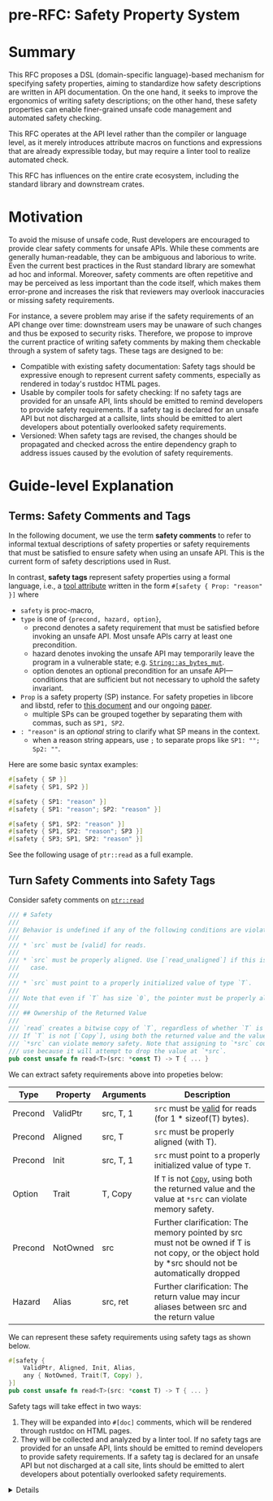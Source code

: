 # pre-RFC: Safety Property System

# Summary
[summary]: #summary

This RFC proposes a DSL (domain-specific language)-based mechanism for specifying safety properties,
aiming to standardize how safety descriptions are written in API documentation. On the one hand, it
seeks to improve the ergonomics of writing safety descriptions; on the other hand, these safety
properties can enable finer-grained unsafe code management and automated safety checking.

This RFC operates at the API level rather than the compiler or language level, as it merely
introduces attribute macros on functions and expressions that are already expressible today, but may
require a linter tool to realize automated check.

This RFC has influences on the entire crate ecosystem, including the standard library and downstream
crates.

# Motivation
[motivation]: #motivation

To avoid the misuse of unsafe code, Rust developers are encouraged to provide clear safety comments
for unsafe APIs. While these comments are generally human-readable, they can be ambiguous and
laborious to write. Even the current best practices in the Rust standard library are somewhat ad hoc
and informal. Moreover, safety comments are often repetitive and may be perceived as less important
than the code itself, which makes them error-prone and increases the risk that reviewers may
overlook inaccuracies or missing safety requirements.

For instance, a severe problem may arise if the safety requirements of an API change over time:
downstream users may be unaware of such changes and thus be exposed to security risks. Therefore, we
propose to improve the current practice of writing safety comments by making them checkable through
a system of safety tags. These tags are designed to be:

* Compatible with existing safety documentation: Safety tags should be expressive enough to
  represent current safety comments, especially as rendered in today's rustdoc HTML pages.
* Usable by compiler tools for safety checking: If no safety tags are provided for an unsafe API,
  lints should be emitted to remind developers to provide safety requirements. If a safety tag is
  declared for an unsafe API but not discharged at a callsite, lints should be emitted to alert
  developers about potentially overlooked safety requirements.
* Versioned: When safety tags are revised, the changes should be propagated and checked across the
  entire dependency graph to address issues caused by the evolution of safety requirements.

# Guide-level Explanation
[guide-level-explanation]: #guide-level-explanation

## Terms: Safety Comments and Tags

In the following document, we use the term **safety comments** to refer to informal textual
descriptions of safety properties or safety requirements that must be satisfied to ensure safety
when using an unsafe API. This is the current form of safety descriptions used in Rust.

In contrast, **safety tags** represent safety properties using a formal language, i.e., a
[tool attribute] written in the form `#[safety { Prop: "reason" }]` where
- `safety` is proc-macro,
- `type` is one of `{precond, hazard, option}`,
    - precond denotes a safety requirement that must be satisfied before invoking an unsafe API.
      Most unsafe APIs carry at least one precondition.
    - hazard denotes invoking the unsafe API may temporarily leave the program in a vulnerable
      state; e.g. [`String::as_bytes_mut`].
    - option denotes an optional precondition for an unsafe API—conditions that are sufficient but
      not necessary to uphold the safety invariant. 
- `Prop` is a safety property (SP) instance. For safety propeties in libcore and libstd,
  refer to [this document][primitive-sp] and our ongoing [paper].
    - multiple SPs can be grouped together by separating them with commas, such as `SP1, SP2`.
- `: "reason"` is an *optional* string to clarify what SP means in the context.
    -  when a reason string appears, use `;` to separate props like `SP1: ""; Sp2: ""`.

Here are some basic syntax examples:

```rust
#[safety { SP }]
#[safety { SP1, SP2 }]

#[safety { SP1: "reason" }]
#[safety { SP1: "reason"; SP2: "reason" }]

#[safety { SP1, SP2: "reason" }]
#[safety { SP1, SP2: "reason"; SP3 }]
#[safety { SP3; SP1, SP2: "reason" }]
```

See the following usage of `ptr::read` as a full example.

[tool attribute]: https://doc.rust-lang.org/reference/attributes.html#tool-attributes
[`String::as_bytes_mut`]: https://doc.rust-lang.org/std/string/struct.String.html#method.as_bytes_mut
[`ptr::read`]: https://doc.rust-lang.org/std/ptr/fn.read.html
[primitive-sp]: https://github.com/Artisan-Lab/tag-std/blob/main/primitive-sp.md
[paper]: https://arxiv.org/abs/2504.21312

## Turn Safety Comments into Safety Tags

Consider safety comments on [`ptr::read`]

```rust
/// # Safety
///
/// Behavior is undefined if any of the following conditions are violated:
///
/// * `src` must be [valid] for reads.
///
/// * `src` must be properly aligned. Use [`read_unaligned`] if this is not the
///   case.
///
/// * `src` must point to a properly initialized value of type `T`.
///
/// Note that even if `T` has size `0`, the pointer must be properly aligned.
/// 
/// ## Ownership of the Returned Value
///
/// `read` creates a bitwise copy of `T`, regardless of whether `T` is [`Copy`].
/// If `T` is not [`Copy`], using both the returned value and the value at
/// `*src` can violate memory safety. Note that assigning to `*src` counts as a
/// use because it will attempt to drop the value at `*src`.
pub const unsafe fn read<T>(src: *const T) -> T { ... }
```

We can extract safety requirements above into propeties below:

| Type    | Property | Arguments | Description                                                                                                                                         |
|---------|----------|-----------|-----------------------------------------------------------------------------------------------------------------------------------------------------|
| Precond | ValidPtr | src, T, 1 | `src` must be [valid] for reads (for 1 * sizeof(T) bytes).                                                                                          |
| Precond | Aligned  | src, T    | `src` must be properly aligned (with T).                                                                                                            |
| Precond | Init     | src, T, 1 | `src` must point to a properly initialized value of type `T`.                                                                                       |
| Option  | Trait    | T, Copy   | If `T` is not [`Copy`], using both the returned value and the value at `*src` can violate memory safety.                                            |
| Precond | NotOwned | src       | Further clarification: The memory pointed by src must not be owned if T is not copy, or the object hold by *src should not be automatically dropped |
| Hazard  | Alias    | src, ret  | Further clarification: The return value may incur aliases between src and the return value                                                          |

[valid]: https://doc.rust-lang.org/std/ptr/index.html#safety
[alignment]: https://doc.rust-lang.org/std/ptr/index.html#alignment
[`Copy`]: https://doc.rust-lang.org/std/marker/trait.Copy.html

We can represent these safety requirements using safety tags as shown below.

```rust
#[safety {
    ValidPtr, Aligned, Init, Alias,
    any { NotOwned, Trait(T, Copy) }, 
}]
pub const unsafe fn read<T>(src: *const T) -> T { ... }
```

Safety tags will take effect in two ways:
1. They will be expanded into `#[doc]` comments, which will be rendered through rustdoc on HTML
   pages.
2. They will be collected and analyzed by a linter tool. If no safety tags are provided for an
   unsafe API, lints should be emitted to remind developers to provide safety requirements. If a
    safety tag is declared for an unsafe API but not discharged at a call site, lints should be
    emitted to alert developers about potentially overlooked safety requirements.

<details>

## Define Safety Properties in Toml Configuration

SPs can be defined in TOML files to perform checks on user inputs and generate doc comments.

An example definition of an SP is as follows:

```toml
[tag.Aligned]
args = [ "p", "T" ]
desc = "pointer `{p}` must be properly aligned for type `{T}`"
expr = "p % alignment(T) = 0"
url = "https://doc.rust-lang.org/nightly/std/ptr/index.html#alignment"
```

We defined a property called `Aligned`, which includes two arguments, a dynamic description derived
from user input and some other fields. All fields are optional.

When `#[safety { Aligned(src, T) }]` is used, a corresponding doc comment is generated:

```rust
#[doc = "pointer `src` must be properly aligned for type `T`"]
```

For detailed usage and examples, refer to [tag-std#35].

![](https://github.com/user-attachments/assets/48ec3740-5a49-4afd-b17d-64bfc8b7e8e3)

[tag-std#35]: https://github.com/Artisan-Lab/tag-std/pull/35

## Safety Properties with Arguments for Verification

We also support SPs with arguments, which are required in verification scenarios.

```rust
#[safety {
    ValidPtr(src, T, 1), Aligned(src, T), Init(src, T, 1), Alias(src, ret),
    any{ NotOwned(src), Trait(T, Copy) }
}]
pub const unsafe fn read<T>(src: *const T) -> T { ... }
```

Most users do not need to write these arguments, unless they are running additional experimental
Safety Property Verification using RAPx (Rust Analysis Platform extended). For more details, see
[this chapter] of the RAPx book.

[RAPx-SP]: https://artisan-lab.github.io/RAPx-Book/6.4-unsafe.html

## Discharge Safety Properties

Currently, a common practice when calling unsafe functions is to leave a brief safety comment
explaining why it is safe to use the unsafe code. However, there is no clear guidance on safety
justifications, and this practice is not mandatory. As a result, developers may end up repeatedly
copying and pasting the same text or referring to the same comments. [For example][vec_deque]:

[vec_deque]: https://github.com/rust-lang/rust/blob/ebd8557637b33cc09b6ee8273f3154d5d3af6a15/library/alloc/src/collections/vec_deque/into_iter.rs#L104

```rust
// src: rust/library/alloc/src/collections/vec_deque/into_iter.rs

// impl<T, A: Allocator> Iterator for IntoIter<T, A>

fn try_fold<B, F, R>(&mut self, mut init: B, mut f: F) -> R {
    ...
    init = head.iter().map(|elem| {
        guard.consumed += 1;
        // SAFETY: Because we incremented `guard.consumed`, the deque effectively forgot the element, so we can take ownership
        unsafe { ptr::read(elem) }
    })
    .try_fold(init, &mut f)?;

    tail.iter().map(|elem| {
        guard.consumed += 1;
        // SAFETY: Same as above.
        unsafe { ptr::read(elem) }
    })
    .try_fold(init, &mut f)
}

fn try_rfold<B, F, R>(&mut self, mut init: B, mut f: F) -> R {
    ...
    init = tail.iter().map(|elem| {
        guard.consumed += 1;
        // SAFETY: See `try_fold`'s safety comment.
        unsafe { ptr::read(elem) }
    })
    .try_rfold(init, &mut f)?;

    head.iter().map(|elem| {
        guard.consumed += 1;
        // SAFETY: Same as above.
        unsafe { ptr::read(elem) }
    })
    .try_rfold(init, &mut f)
}
```

The example above demonstrates several issues:

* **Lack of clarity on safety requirements**: It is unclear whether the developer has considered all
safety requirements for `ptr::read` and ensured they are satisfied. From the comments, we can see
that only the `NotOwned` safety property is explicitly addressed.

* **Comment dependence and maintenance burden**: When a piece of safety documentation is modified,
all places that reference it must be reconsidered and updated accordingly. In this example,
`try_rfold` refers to the safety comments inside `try_fold`. If the safety comment within `try_fold`
changes, developers might forget to verify whether the new comment still applies to `try_rfold`.
(This is not the focus of this RFC, but see [versions of a tag](#semver-tag) for our thought.)
  
* **Implicit dependence on unsafe behavior**: Developers may unknowingly change code that other
safety assumptions rely on. For instance, the comment "the deque effectively forgot the element"
depends on the behavior of Guard's Drop implementation. If `try_fold::Guard::drop` changes,
developers must check whether the associated safety comments still hold. (This RFC does not address
this problem, but see [Entity Reference System](#reference-entity) for our thought.)

To address the first issue, we propose a solution based on annotating `#[safety {}]` on callsites.

```rust
fn try_fold<B, F, R>(&mut self, mut init: B, mut f: F) -> R {
    ...

    init = head.iter().map(|elem| {
        guard.consumed += 1;

        #[safety {
            ValidPtr, Aligned, Init, Alias,
            NotOwned: "Because we incremented `guard.consumed`, the deque \
              effectively forgot the element, so we can take ownership."
        }]
        unsafe { ptr::read(elem) }
    })
    .try_fold(init, &mut f)?;

    ...
}
```

`#[safety]` must correspond to each safety property on the called unsafe API, if
any property is missing, the linter will emit warnings or errors:

```rust
error: `ValidPtr`, `Aligned`, `Init` are not discharged,
       refer to `core::ptr::read`'s document or safety propeties for their meanings.
   --> rust/library/alloc/src/collections/vec_deque/into_iter.rs:xxx:xxx
    |
LLL | unsafe { ptr::read(elem) }
    | ^^^^^^^^^^^^^^^^^^^^^^^^^^ For this unsafe call.
    |
    = NOTE: ValidPtr 👉 https://doc.rust-lang.org/std/ptr/index.html#safety
    = NOTE: Aligned 👉 https://doc.rust-lang.org/std/ptr/index.html#alignment
    = NOTE: Init 👉 The pointer must be initialized before calling `core::ptr::read`
```

# Reference-level Explanation
[reference-level-explanation]: #reference-level-explanation

Since this RFC does not require significant changes to the Rust compiler or language, the
implementation details discussed in this section are tool-specific and primarily focus on syntax.

Take one of safety tag on `ptr::read` as an example:

```rust
use safety::safety;

#[safety { ValidPtr }]
```

#[safety] is a procedural macro imported into scope by a crate named `safety-macro`.

Since we don’t have permissions to the `safety` crate, users can rename our crate in their
Cargo.toml file as follows:

```toml
# This renames the dependency `safety-macro` as `safety` within your crate.
safety = { version = "0.3.0", package = "safety-macro" }
```

Proc-macros can be directly used in `no_std` projects and even in non-Cargo environments, such as
Rust for Linux, by passing the compiled `libsafety_macro.so` as a direct dependency.

The proc macro expands to three attributes:

```rust
#[doc = "`src` must be [valid] for reads.\n\n[valid]: https://doc.rust-lang.org/std/ptr/index.html#safety"]
#[safety_tool::...]
#[kani::requires(kani::mem::can_dereference(src))]
```

* `#[doc]` is a safety comment, possibly with extra argument infomation interpolated into the text.
* `#[kani]` is a [contract]. If the safety property has a countepart of external verification macro
  such as kani, we hope to support this feature in the future.
* `#[safety_tool]` is a [tool attribute] registered by our linter. `register_tool` feature needs to
  be stabilized, so developers must enable the following features in the root module: 

[contract]: https://model-checking.github.io/kani/reference/experimental/contracts.html
[register_tool]: https://github.com/rust-lang/rfcs/pull/3808

```rust
#![feature(register_tool)]
#![register_tool(safety_tool)]
```

or add them to [`--crate-attr`](https://github.com/rust-lang/rfcs/pull/3791) compiler flag:

```bash
rustc --crate-attr="feature(register_tool)" --crate="register_tool(safety_tool)"
```

To support `#[discharges]`, additional unstable features are required to allow attributes on
statements and expressions:

```rust
#![feature(proc_macro_hygiene)]
#![feature(stmt_expr_attributes)]
```

Details of implementation on reference entity system belongs to the linter tool.

# Drawbacks
[drawbacks]: #drawbacks

* This proposal applies to most unsafe APIs and requires significant effort to replace existing
  safety comments with safety tags. However, it can be implemented incrementally.
* It is unclear whether all safety properties are composable, and some properties may change
  frequently in the early stages. Our initial investigation shows that the idea works well for the
  standard library.
* Safety tags may be less readable than the original safety comments. However, their readability
  should be comparable when rendered in rustdoc or surfaced through the LSP server.

# Rationale and alternatives
[rationale-and-alternatives]: #rationale-and-alternatives

## Alternatives from IRLO

There are alternative discussion or Pre-RFCs on IRLO:

* 2023-10: [Ability to call unsafe functions without curly brackets](https://internals.rust-lang.org/t/ability-to-call-unsafe-functions-without-curly-brackets/19635/22)
  * This is a discussion about make single unsafe call simpler, so the idea evolved into tczajka's Pre-RFC.
  * But the idea and syntax from Scottmcm's comments are very enlightening to our RFC.
* 2024-10: [Detect and Fix Overscope unsafe Block](https://internals.rust-lang.org/t/detect-and-fix-overscope-unsafe-block/21660/19) 
  * The OP is about safe code scope in big unsafe block, which is not discussed in our RFC.
  * But scottmcm's comments are good inspiration for our RFC.
* 2024-12: [Pre-RFC: Unsafe reasons](https://internals.rust-lang.org/t/pre-rfc-unsafe-reasons/22093) proposed by chrefr
  * This is a good improvement on abstracting safety comments into a single, machine-readable and
    checkable identifier. However, it doesn't specify arguments and lacks more fine-grained string
    interpolation for detailing unsafe reasons.
  * It also requests big changes on language and compiler change, while safety tags in our RFC is lightweight
* 2025-02: [Pre-RFC: Single function call `unsafe`](https://internals.rust-lang.org/t/pre-rfc-single-function-call-unsafe/22343) proposed by tczajka
  * The practice of using a single unsafe call is good, but the postfix `.unsafe` requires more
    compiler support and does not offer suggestions for improving safe comments.
  * Our RFC, however, supports annotating safety tags on any expression, including single calls.
* 2025-05: [Pre-RFC: Granular Unsafe Blocks - A more explicit and auditable approach](https://internals.rust-lang.org/t/pre-rfc-granular-unsafe-blocks-a-more-explicit-and-auditable-approach/23022) proposed by Redlintles
  * The safety categories suggested are overly broad. In contrast, the safety properties outlined in
    our RFC are more granular and semantics-specific.
* 2025-07: [Unsafe assertion invariants](https://internals.rust-lang.org/t/unsafe-assertion-invariants/23206)
  * It’s a good idea to embed safety requirements into doc comments, which aligns with one of the
    goals in our RFC.

## Alternatives from Rust for Linux

More importantly, our proposal is a big improvement to these proposals, which Rust for Linux care
more about:
* 2024-09: [Rust Safety Standard: Increasing the Correctness of unsafe Code][Rust Safety Standard]
  proposed by Benno Lossin
  * This slides are about reasons and goals for safety documentation standardization, which our
    proposal tries to achieve.
  * It doesn't mention how the standard is implemented, but Predrag (see the next line) and we
    follow the spirit.
* 2024-10: [Automated checking of unsafe code requirements](https://hackmd.io/@predrag/ByVBjIWlyx)
  proposed by Predrag
  * Our proposal is greatly inspired by Predrag's, so many of it can apply to ours, such as
    structured comments, entity reference, requirements discharge, and handling soundness hazard on
    safety rule changes. 
  * The main difference is syntax: Predrag put up new syntax within doc and line comments, which is
    pretty human and machine readable, but can be hard to implement as compiler just throws aways
    line comments so it's less handy to get safe rules on an expression than
    [`stmt_expr_attributes`](https://github.com/rust-lang/rust/issues/15701).
  * His proposal doesn't mention arguments support in safety rules, meaning we don't know how a
    pointer safety rule can apply to two pointers function arguments without ambiguity.

Originally, we only focus on libstd's common safety propeties ([paper]), but noticed the RustWeek
[meeting note] in zulipchat. Thus [tag-std#3](https://github.com/Artisan-Lab/tag-std/issues/3) is
opened to support Rust for Linux on safety standard.

[meeting note]: https://hackmd.io/@qnR1-HVLRx-dekU5dvtvkw/SyUuR6SZgx
[Rust Safety Standard]: https://kangrejos.com/2024/Rust%20Safety%20Standard.pdf
[paper]: https://arxiv.org/abs/2504.21312

# Prior art
[prior-art]: #prior-art

Currently, there are efforts on introducing contracts and formal verification into Rust:
* [contracts](https://rust-lang.github.io/rust-project-goals/2024h2/Contracts-and-invariants.html):
  the lang experiment has been implemented since
  [rust#128044](https://github.com/rust-lang/rust/issues/128044).
* [verify-rust-std] pursues applying formal verification tools to libstd. Also see Rust Foundation
  [announcement][vrs#ann], project goals during [2024h2] and [2025h1].

Our proposal "safety property system" also follows [design by contract], especially on
* A clear metaphor to guide the design process
* The connection with automatic software documentation

Nonetheless, safety property is of static semantics, unlike other verification tools which tends to
employ symbolic execution and be dynamic in some ways. Also, safety property is based on current
safety comment practices, thus Rustaceans may feel more familiar.

[design by contract]: https://en.wikipedia.org/wiki/Design_by_contract
[verify-rust-std]: https://github.com/model-checking/verify-rust-std
[2024h2]: https://rust-lang.github.io/rust-project-goals/2024h2/std-verification.html
[2025h1]: https://rust-lang.github.io/rust-project-goals/2025h1/std-contracts.html
[vrs#ann]: https://foundation.rust-lang.org/news/rust-foundation-collaborates-with-aws-initiative-to-verify-rust-standard-libraries/

# Unresolved questions
[unresolved-questions]: #unresolved-questions

* semver of safety propeties: see [versions of a tag](#semver-tag) above.
* order requirements on invocation: it's also common to clarify an unsafe operation must be
  performed once, or some unsafe operation must be followed by or precede another. Our proposal may
  well support this by extending entity reference system and control-flow analysis. Tracked in
  [tag-std#29].
* handle type erasure: we haven't think about calls through unsafe fn pointer or `dyn Trait`.

[tag-std#29]: https://github.com/Artisan-Lab/tag-std/issues/29

# Future possibilities
[future-possibilities]: #future-possibilities

## Versions of a tag

<a id="semver-tag"></a>

We should notice entity reference system handles two versions of tags from the above example!

When a tag is newly introduced on an API, discharge detection applies.

When a revised tag occurs on an API, discharge detection still applies, and a complete report on
tagged places including referencing places should be provided. If local tags are affected by the
revised tag from upstream crate, propagation analysis should extend from culprit crate to the whole
dependency graph.

It's worth noting that this is unlike [semver] checks on crate's APIs. Reason are 
* core or similar builtin libraries are not versioned. Even if these crates are tied to specific
  rust toolchain, toolchain version doesn't and is unable to reflect version of builtin libraries.
* adding a new tag breaks downstream crates due to discharge detection, while adding a new API is
  usually not a braking change.
* tags are public across all crates, if an upstream tag is removed, all downstream crates need to
  remove it accordingly.

[semver]: https://doc.rust-lang.org/cargo/reference/semver.html

So making tags versioned is a big challenge. On the one hand, we want tags to be part of APIs and
semver controlled, on the other hand, any change in tags results in high churn.

This RFC suggests reporting diffs on versions of tags, in warnings or errors at user option, but
doesn't provide any solution to churn. That's to say, it's unclear whether safety propeties should
be semver checked or not.

## Entity Reference System

<a id="reference-entity"></a>

To reduce verbosity, we propose using `#[ref]` to bi-directional reference:

```rust
fn try_fold<B, F, R>(&mut self, mut init: B, mut f: F) -> R
    impl<'a, T, A: Allocator> Drop for Guard<'a, T, A> {
        #[ref(try_fold)] // 💡 ptr::read below relies on this drop impl
        fn drop(&mut self) { ... }
    }
    ...

    init = head.iter().map(|elem| {
        guard.consumed += 1;

        #[ref(try_fold)] // 💡
        #[safety {
            ValidPtr, Aligned, Init, Alias,
            NotOwned: "Because we incremented `guard.consumed`, the deque \
              effectively forgot the element, so we can take ownership."
        }]
        unsafe { ptr::read(elem) }
    })
    .try_fold(init, &mut f)?;

    tail.iter().map(|elem| {
        guard.consumed += 1;

        #[ref(try_fold)] // 💡 No longer to write SAFETY: Same as above.
        unsafe { ptr::read(elem) }
    })
    .try_fold(init, &mut f)
}

fn try_rfold<B, F, R>(&mut self, mut init: B, mut f: F) -> R {
    impl<'a, T, A: Allocator> Drop for Guard<'a, T, A> {
        #[ref(try_fold)] // 💡
        fn drop(&mut self) { ... }
    }
    ...

    init = tail.iter().map(|elem| {
            guard.consumed += 1;

            #[ref(try_fold)] // 💡 No longer to write SAFETY: See `try_fold`'s safety comment.
            unsafe { ptr::read(elem) }
        })
        .try_rfold(init, &mut f)?;

    head.iter().map(|elem| {
            guard.consumed += 1;

            #[ref(try_fold)] // 💡 No longer to write SAFETY: Same as above.
            unsafe { ptr::read(elem) }
        })
        .try_rfold(init, &mut f)
}
```

Such annotations either enable the compiler to detect inconsistencies among safety properties or
provide hints to remind developers to check other referring callsites.

## Interaction with Rust type system

Arguments in a property can be any expression, and sometimes the type of argument must be known in
analysis and doc comments:

```rust
// Syntax1: we don't need to query type if user is asked to provide it.
//          But we're responsible to check the given type is valid!
//          So this means we have to reach type systems anyway.
#[safety::precond::Aligned(p, T)]
// Syntax2: we must get type info from rustc.
#[safety::precond::Aligned(p)]
unsafe fn read<T>(src: *const T) {}
```

The generic type `T` will be rendered in `#[doc]`, so it'd be tricky if the type needs
[normalization] or trait bounds analysis. It happens to be the case that `ptr::read` has a safety
property `#[option::Trait(T, Copy)]`.

[normalization]: https://rustc-dev-guide.rust-lang.org/normalization.html

Because attributes on expression are only available in HIR, is type fully normalized at this stage?
I guess no.

Trait solver may be involved, due to trait bounds analysis in safety property: if we hope to do
better on `#[option::Trait(T, Copy)]`, each call of read on non-Copy T should requires a safety
reason.

## Better experience with more tooling

We're also considering implmenting such tools for better development, review, and audit experience:
* a LSP server to analyze safety properties and offer safety attributes autocompletion
* a [SARIF](https://sarifweb.azurewebsites.net/) adaptor and code scanning workflow on Github
  PR/Security ([e.g.][sarif-rs]).

[sarif-rs]: https://psastras.github.io/sarif-rs/docs/getting-started/introduction/

